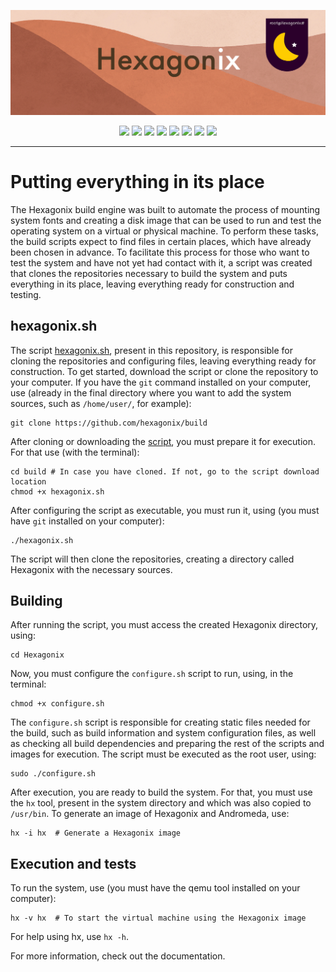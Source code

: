 <!-- Vamos adicionar o logotipo do sistema -->

<p align="center">
<img src="https://github.com/hexagonix/Doc/blob/main/Img/banner.png">
</p>

<div align="center">

![](https://img.shields.io/github/license/hexagonix/build.svg)
![](https://img.shields.io/github/stars/hexagonix/build.svg)
![](https://img.shields.io/github/issues/hexagonix/build.svg)
![](https://img.shields.io/github/issues-closed/hexagonix/build.svg)
![](https://img.shields.io/github/issues-pr/hexagonix/build.svg)
![](https://img.shields.io/github/issues-pr-closed/hexagonix/build.svg)
![](https://img.shields.io/github/downloads/hexagonix/build/total.svg)
![](https://img.shields.io/github/release/hexagonix/build.svg)

</div>

<hr>

# Putting everything in its place

The Hexagonix build engine was built to automate the process of mounting system fonts and creating a disk image that can be used to run and test the operating system on a virtual or physical machine. To perform these tasks, the build scripts expect to find files in certain places, which have already been chosen in advance. To facilitate this process for those who want to test the system and have not yet had contact with it, a script was created that clones the repositories necessary to build the system and puts everything in its place, leaving everything ready for construction and testing.

## hexagonix.sh

The script [hexagonix.sh](hexagonix.sh), present in this repository, is responsible for cloning the repositories and configuring files, leaving everything ready for construction. To get started, download the script or clone the repository to your computer. If you have the `git` command installed on your computer, use (already in the final directory where you want to add the system sources, such as `/home/user/`, for example):

```
git clone https://github.com/hexagonix/build
```

After cloning or downloading the [script](hexagonix.sh), you must prepare it for execution. For that use (with the terminal):

```
cd build # In case you have cloned. If not, go to the script download location
chmod +x hexagonix.sh
```

After configuring the script as executable, you must run it, using (you must have `git` installed on your computer):

```
./hexagonix.sh
```

The script will then clone the repositories, creating a directory called Hexagonix with the necessary sources.

## Building

After running the script, you must access the created Hexagonix directory, using:

```
cd Hexagonix
```

Now, you must configure the `configure.sh` script to run, using, in the terminal:

```
chmod +x configure.sh
```

The `configure.sh` script is responsible for creating static files needed for the build, such as build information and system configuration files, as well as checking all build dependencies and preparing the rest of the scripts and images for execution. The script must be executed as the root user, using:

```
sudo ./configure.sh
```

After execution, you are ready to build the system. For that, you must use the `hx` tool, present in the system directory and which was also copied to `/usr/bin`. To generate an image of Hexagonix and Andromeda, use:

```
hx -i hx  # Generate a Hexagonix image
```

## Execution and tests

To run the system, use (you must have the qemu tool installed on your computer):

```
hx -v hx  # To start the virtual machine using the Hexagonix image
```

For help using hx, use `hx -h`.

For more information, check out the documentation.

<!-- Versão do arquivo: 1.0

Copyright © 2015-2022 Felipe Miguel Nery Lunkes

-->
